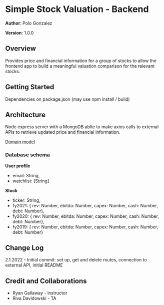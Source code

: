# Simple Stock Valuation - Backend

**Author**: Polo Gonzalez

**Version**: 1.0.0

## Overview
Provides price and financial information for a group of stocks to allow the frontend app to build a meaningful valuation comparison for the relevant stocks.

## Getting Started
Dependencies on package.json (may use npm install / build)

## Architecture
Node express server with a MongoDB ablte to make axios calls to external APIs to retrieve updated price and financial information.

[Domain model](./domainModel.jpg)

### Database schema

**User profile**
- email: String,
- watchlist: [String]

**Stock**
- ticker: String,
- fy2021: { rev: Number, ebitda: Number, capex: Number, cash: Number, debt: Number},
- fy2020: { rev: Number, ebitda: Number, capex: Number, cash: Number, debt: Number},
- fy2019: { rev: Number, ebitda: Number, capex: Number, cash: Number, debt: Number}

## Change Log
2.1.2022 - Initial commit: set up, get and delete routes, connection to external API, initial README

## Credit and Collaborations
- Ryan Gallaway - instructor
- Riva Davidowski - TA
